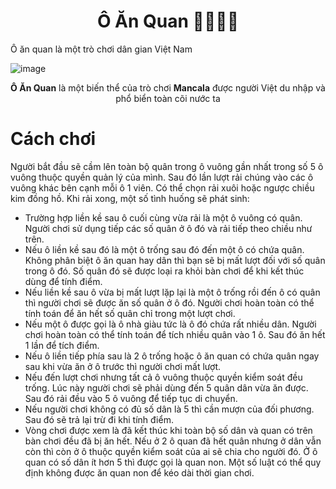 <h1 align="center"> Ô Ăn Quan 👨‍🌾👨‍⚖️ </h1>

Ô ăn quan là một trò chơi dân gian Việt Nam

![image](https://github.com/user-attachments/assets/2964073c-0104-4661-87b4-4f9c3930b044)


<p align="center"><strong>Ô Ăn Quan</strong> là một biến thể của trò chơi <strong>Mancala</strong> được người Việt du nhập và phổ biển toàn cõi nước ta</p>

# Cách chơi

Người bắt đầu sẽ cầm lên toàn bộ quân trong ô vuông gần nhất trong số 5 ô vuông thuộc quyền quản lý của mình. Sau đó lần lượt rải chúng vào các ô vuông khác bên cạnh mỗi ô 1 viên. Có thể chọn rải xuôi hoặc ngược chiều kim đồng hồ. Khi rải xong, một số tình huống sẽ phát sinh:

- Trường hợp liền kề sau ô cuối cùng vừa rải là một ô vuông có quân. Người chơi sử dụng tiếp các số quân ở ô đó và rải tiếp theo chiều như trên.
- Nếu ô liền kề sau đó là một ô trống sau đó đến một ô có chứa quân. Không phân biệt ô ăn quan hay dân thì bạn sẽ bị mất lượt đối với số quân trong ô đó. Số quân đó sẽ được loại ra khỏi bàn chơi để khi kết thúc dùng để tính điểm.
- Nếu liền kề sau ô vừa bị mất lượt lặp lại là một ô trống rồi đến ô có quân thì người chơi sẽ được ăn số quân ở ô đó. Người chơi hoàn toàn có thể tính toán để ăn hết số quân chỉ trong một lượt chơi.
- Nếu một ô được gọi là ô nhà giàu tức là ô đó chứa rất nhiều dân. Người chơi hoàn toàn có thể tính toán để tích nhiều quân vào 1 ô. Sau đó ăn hết 1 lần để tích điểm.
- Nếu ô liền tiếp phía sau là 2 ô trống hoặc ô ăn quan có chứa quân ngay sau khi vừa ăn ở ô trước thì người chơi mất lượt.
- Nếu đến lượt chơi nhưng tất cả ô vuông thuộc quyền kiểm soát đều trống. Lúc này người chơi sẽ phải dùng đến 5 quân dân vừa ăn được. Sau đó rải đều vào 5 ô vuông để tiếp tục di chuyển.
- Nếu người chơi không có đủ số dân là 5 thì cần mượn của đối phương. Sau đó sẽ trả lại trừ đi khi tính điểm.
- Vòng chơi được xem là đã kết thúc khi toàn bộ số dân và quan có trên bàn chơi đều đã bị ăn hết. Nếu ở 2 ô quan đã hết quân nhưng ở dân vẫn còn thì còn ở ô thuộc quyền kiểm soát của ai sẽ chia cho người đó. Ở ô quan có số dân ít hơn 5 thì được gọi là quan non. Một số luật có thể quy định không được ăn quan non để kéo dài thời gian chơi.
